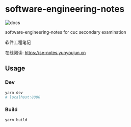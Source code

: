 # software-engineering-notes

![docs](https://github.com/YunYouJun/se-notes/workflows/docs/badge.svg)

software-engineering-notes for cuc secondary examination

软件工程笔记

在线阅读: <https://se-notes.yunyoujun.cn>

## Usage

### Dev

```sh
yarn dev
# localhost:8080
```

### Build

```sh
yarn build
```
